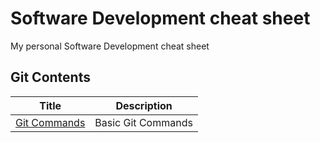 # Software Development cheat sheet
My personal Software Development cheat sheet

## Git Contents
| Title | Description |
| ----- | ----------- |
| [Git Commands](Git%20-%20-Commands.md) | Basic Git Commands |
